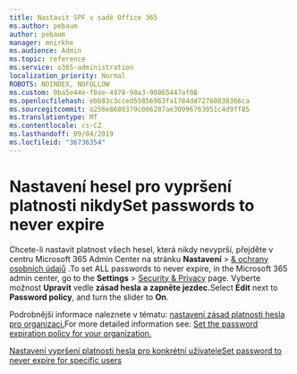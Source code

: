 ```yaml
---
title: Nastavit SPF v sadě Office 365
ms.author: pebaum
author: pebaum
manager: mnirkhe
ms.audience: Admin
ms.topic: reference
ms.service: o365-administration
localization_priority: Normal
ROBOTS: NOINDEX, NOFOLLOW
ms.custom: 0ba5e44e-f0ae-4978-98a3-90065447af08
ms.openlocfilehash: ebb83c3cced55856963fa1784dd72760838366ca
ms.sourcegitcommit: a256e8680379c006287ae30996763051c4d9ff85
ms.translationtype: MT
ms.contentlocale: cs-CZ
ms.lasthandoff: 09/04/2019
ms.locfileid: "36736354"
---
```

# <a name="set-passwords-to-never-expire"></a><span data-ttu-id="31bdf-102">Nastavení hesel pro vypršení platnosti nikdy</span><span class="sxs-lookup"><span data-stu-id="31bdf-102">Set passwords to never expire</span></span> 

<span data-ttu-id="31bdf-103">Chcete-li nastavit platnost všech hesel, která nikdy nevyprší, přejděte v centru Microsoft 365 Admin Center na stránku **Nastavení** > [ &amp; ochrany osobních údajů](https://portal.office.com/adminportal/home#/settings/security) .</span><span class="sxs-lookup"><span data-stu-id="31bdf-103">To set ALL passwords to never expire, in the Microsoft 365 admin center, go to the **Settings** > [Security &amp; Privacy](https://portal.office.com/adminportal/home#/settings/security) page.</span></span> <span data-ttu-id="31bdf-104">Vyberte možnost **Upravit** vedle **zásad hesla** **a zapněte jezdec.**</span><span class="sxs-lookup"><span data-stu-id="31bdf-104">Select **Edit** next to **Password policy**, and turn the slider to **On**.</span></span>
  
<span data-ttu-id="31bdf-105">Podrobnější informace naleznete v tématu: [nastavení zásad platnosti hesla pro organizaci.](https://docs.microsoft.com/office365/admin/manage/set-password-expiration-policy)</span><span class="sxs-lookup"><span data-stu-id="31bdf-105">For more detailed information see: [Set the password expiration policy for your organization.](https://docs.microsoft.com/office365/admin/manage/set-password-expiration-policy)</span></span>
  
[<span data-ttu-id="31bdf-106">Nastavení vypršení platnosti hesla pro konkrétní uživatele</span><span class="sxs-lookup"><span data-stu-id="31bdf-106">Set password to never expire for specific users</span></span>](https://docs.microsoft.com/office365/admin/add-users/set-password-to-never-expire)
  

